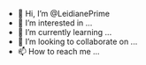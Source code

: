 - 👋 Hi, I’m @LeidianePrime
- 👀 I’m interested in ...
- 🌱 I’m currently learning ...
- 💞️ I’m looking to collaborate on ...
- 📫 How to reach me ...

<!---
LeidianePrime/LeidianePrime is a ✨ special ✨ repository because its `README.md` (this file) appears on your GitHub profile.
You can click the Preview link to take a look at your changes.
--->
